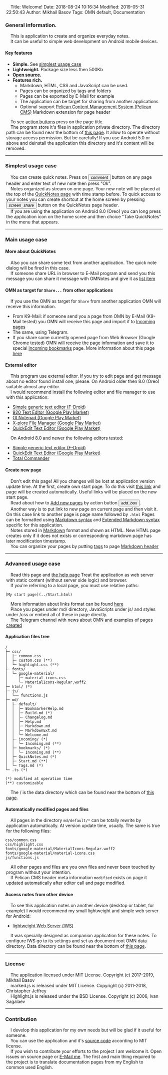 Title: Welcome!
Date: 2018-08-24 10:16:34
Modified: 2019-05-31 22:50:43
Author: Mikhail Basov
Tags: OMN default, Documentation

<style>
p {
text-indent: 1em;
margin: 0px 3px 0px 3px;
}
</style>

### General information.

This is application to create and organize everyday notes.

It can be useful to simple web development on Android mobile devices.

#### Key features
* **Simple.** See [simplest usage case](#this-is-easy)
* **Lightweight.** Package size less then 500Kb
* **[Open source.](https://github.com/mvbasov/OMN)**
* **Features rich.** 
  * Markdown, HTML, CSS and JavaScript can be used.
  * Pages can be organized by tags and folders
  * Pages can be exported by E-Mail for example
  * The application can be target for sharing from another applications
  * Optional support [Pelican Content Management System (Pelican CMS)](https://blog.getpelican.com) Markdown extension for page header

To see <a href="Help.html#btn-desc">action buttons</a> press on the page title.

The program store it's files in application private directory. The directory path can be found near the bottom of [this page](Build.html). It allow to operate without storage access permission. But be <span class="fg-red">carefully!</span> If you use Android 5.0 or above and deinstall the application this directory and it's content will be removed.

- - -

<a id="this-is-easy" />

### Simplest usage case
You can create quick notes.
Press on <button onclick="Android.quicknoteButtonCallback()"> <i class="material-icons">comment</i> </button> button on any page header and enter text of new note then press "Ok".

Notes organized as stream on one page.
Your new note will be placed at the top of the [QuickNotes page](../QuickNotes.html) with time stamp before.
To quick access to your notes you can create shortcut at the home screen by pressing <button onclick="Android.shortcutButtonCallback(PFN, Title)"> <i class="material-icons">screen_share</i> </button> button on the QuickNotes page header.

If you are using the application on Android 8.0 (Oreo) you can long press the application icon on the home scree and then choice "Take QuickNotes" in the menu that appears.

- - -

<a id="main-usage" />

### Main usage case
#### More about QuickNotes
Also you can share some text from another application. The quick note dialog will be fired in this case.

If someone share URL in browser to E-Mail program and send you this message you can share it message with OMNotes and give it as [list item](Markdown.html#help-lists)

#### OMN as target for `Share...` from other applications
If you use the OMN as target for `Share` from another application OMN will receive this information.
* From K9-Mail: if someone send you a page from OMN by E-Mail (K9-Mail tested) you OMN will receive this page and import if to [Incoming pages](/incoming/Incoming.html)
* The same, using Telegram.
* If you share some currently opened page from Web Browser (Google Chrome tested) OMN will receive the page information and save it to special [Incoming bookmarks](/bookmarks/Incoming.html) page. More information about this page [here](/default/BookmarkerHelp.html)

#### External editor
This program use external editor. If you try to edit page and get message about no editor found install one, please.
On Android older then 8.0 (Oreo) suitable almost any editor. 

I would recommend install the following editor and file manager to use with this application:
* [Simple generic text editor (F-Droid)](https://f-droid.org/app/org.billthefarmer.editor)
* [920 Text Editor (Google Play Market)](https://play.google.com/store/apps/details?id=com.jecelyin.editor.v2)
* [OI Notepad (Google Play Market)](market://details?id=org.openintents.notepad)
* [X-plore File Manager (Google Play Market)](market://details?id=com.lonelycatgames.Xplore)
* [QuickEdit Text Editor (Google Play Market)](market://details?id=com.rhmsoft.edit)

On Android 8.0 and newer the following editors tested:
* [Simple generic text editor (F-Droid)](https://f-droid.org/app/org.billthefarmer.editor)
* [QuickEdit Text Editor (Google Play Market)](market://details?id=com.rhmsoft.edit)
* [Total Commander](market://details?id=com.ghisler.android.TotalCommander)

#### Create new page
Don't edit this page! All you changes will be lost at application version update time. At the first, create own start page. To do this visit [this link](../Start.html) and page will be created automatically. Useful links will be placed on the new start page.

Read about how to [Add new pages](Help.html#add-new-page) by action button <button onclick="BLOCK_Android.newPageButtonCallback()"> <i class="material-icons">add_box</i> </button>.

Another way is to put link to new page on current page and then visit it. On this case link to another page is page name followed by `.html`
Pages can be formatted using [Markdown syntax](Markdown.html) and
[Extended Markdown syntax](MarkdownExt.html) specific for this application.

Notes stored in [Markdown](Markdown.html) format and shown as HTML. New HTML page creates only if it does not exists or corresponding markdown page has later modification timestamp.

You can organize your pages by putting [tags](Help.html#help-tags) to page [Markdown header](Help.html#page-header)

- - -

<a id="for-true-geeks" />

### Advanced usage case
Read this page and [the help page](Help.html)
Treat the application as web server with static content (without server side logic) and browser.

If you're referring to a local page, you must use relative paths:

    [My start page](../Start.html)

More information about links format can be found [here](MarkdownExt.html#links)

Place you pages under md/ directory, JavaScripts under js/ and styles under /css or embed all of these in page directly. 

The Telegram channel with news about OMN and examples of pages [created](https://t.me/OMNNewsAndTips)

#### Application files tree

``` text
/
├─ css/
│  ├─ common.css
│  ├─ custom.css (**)
│  └─ highlight.css (**)
├─ fonts/
│  └─ google-material/
│     ├─ material-icons.css
│     └─ MaterialIcons-Regular.woff2
├─ html/ (*)
├─ js/
│  └── functions.js
├─ md/
│  ├─ default/
│  │  ├─ BookmarkerHelp.md
│  │  ├─ Build.md (*)
│  │  ├─ Changelog.md
│  │  ├─ Help.md
│  │  ├─ Markdown.md
│  │  ├─ MarkdownExt.md
│  │  └─ Welcome.md
│  ├─ incoming/ (*)
│  │  └─ Incoming.md (**)
│  ├─ bookmarks/ (*)
│  │  └─ Incoming.md (**)
│  ├─ QuickNotes.md (*)
│  ├─ Start.md (**)
│  └─ Tags.md (*)
└─ .ts (*)

(*) modified at operation time
(**) customizable
```
The / is the data directory which can be found near the bottom of [this page](Build.html).


<a id="auto-pages" />

#### Automatically modified pages and files

All pages in the directory ```md/default/*``` can be totally rewrite by application automatically. At version update time, usually.
The same is true for the following files:

```
css/common.css
css/highlight.css
fonts/google-material/MaterialIcons-Regular.woff2
fonts/google-material/material-icons.css
js/functions.js
```
All other pages and files are you own files and never been touched by program without your intention.

If Pelican CMS header meta information ```modified``` exists on page it updated automatically after editor call and page modified.

<a id="remote-acces" />

#### Access notes from other device

To see this application notes on another device (desktop or tablet, for example) I would recommend my small lightweight and simple web server for Android:

* [lightweight Web Server (lWS)](http://play.google.com/store/apps/details?id=net.basov.lws.r)

It was specially designed as companion application for these notes. To configure lWS go to its settings and set as document root OMN data directory. Data directory can be found near the bottom of [this page](Build.html).

- - -

### License

The application licensed under MIT License. Copyright (c) 2017-2019, Mikhail Basov

marked.js is released under MIT License. Copyright (c) 2011-2018, Christopher Jeffrey

Highlight.js is released under the BSD License. Copyright (c) 2006, Ivan Sagalaev   

- - -

### Contribution

I develop this application for my own needs but will be glad if it useful for someone.

You can use the application and it's [source code](https://github.com/mvbasov/lWS) according to MIT license.

If you wish to contribute your efforts to the project I am welcome it. Open issues on source page or [E-Mail me](mailto:OMN@basov.net). The first and main thing required to the project is to translate documentation pages from my English to common used English.

<script>
  window.onload=createTOC();
</script>
